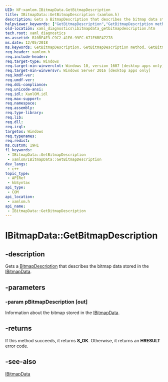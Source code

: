 ```yaml
---
UID: NF:xamlom.IBitmapData.GetBitmapDescription
title: IBitmapData::GetBitmapDescription (xamlom.h)
description: Gets a BitmapDescription that describes the bitmap data stored in the IBitmapData.
helpviewer_keywords: ["GetBitmapDescription","GetBitmapDescription method","GetBitmapDescription method","IBitmapData interface","IBitmapData interface","GetBitmapDescription method","IBitmapData.GetBitmapDescription","IBitmapData::GetBitmapDescription","xaml_diagnostics.ibitmapdata_getbitmapdescription","xamlom/IBitmapData::GetBitmapDescription"]
old-location: xaml_diagnostics\ibitmapdata_getbitmapdescription.htm
tech.root: xaml_diagnostics
ms.assetid: B10BF4E3-C9C2-41E6-99FC-671F6BE47278
ms.date: 12/05/2018
ms.keywords: GetBitmapDescription, GetBitmapDescription method, GetBitmapDescription method,IBitmapData interface, IBitmapData interface,GetBitmapDescription method, IBitmapData.GetBitmapDescription, IBitmapData::GetBitmapDescription, xaml_diagnostics.ibitmapdata_getbitmapdescription, xamlom/IBitmapData::GetBitmapDescription
req.header: xamlom.h
req.include-header: 
req.target-type: Windows
req.target-min-winverclnt: Windows 10, version 1607 [desktop apps only]
req.target-min-winversvr: Windows Server 2016 [desktop apps only]
req.kmdf-ver: 
req.umdf-ver: 
req.ddi-compliance: 
req.unicode-ansi: 
req.idl: XamlOM.idl
req.max-support: 
req.namespace: 
req.assembly: 
req.type-library: 
req.lib: 
req.dll: 
req.irql: 
targetos: Windows
req.typenames: 
req.redist: 
ms.custom: 19H1
f1_keywords:
 - IBitmapData::GetBitmapDescription
 - xamlom/IBitmapData::GetBitmapDescription
dev_langs:
 - c++
topic_type:
 - APIRef
 - kbSyntax
api_type:
 - COM
api_location:
 - xamlom.h
api_name:
 - IBitmapData::GetBitmapDescription
---
```


# IBitmapData::GetBitmapDescription


## -description

Gets a <a href="/previous-versions/windows/desktop/api/xamlom/ns-xamlom-bitmapdescription">BitmapDescription</a> that describes the bitmap data stored in the <a href="/previous-versions/windows/desktop/api/xamlom/nn-xamlom-ibitmapdata">IBitmapData</a>.

## -parameters

### -param pBitmapDescription [out]

Information about the bitmap stored in the <a href="/previous-versions/windows/desktop/api/xamlom/nn-xamlom-ibitmapdata">IBitmapData</a>.

## -returns

If this method succeeds, it returns <b xmlns:loc="http://microsoft.com/wdcml/l10n">S_OK</b>. Otherwise, it returns an <b xmlns:loc="http://microsoft.com/wdcml/l10n">HRESULT</b> error code.

## -see-also

<a href="/previous-versions/windows/desktop/api/xamlom/nn-xamlom-ibitmapdata">IBitmapData</a>

